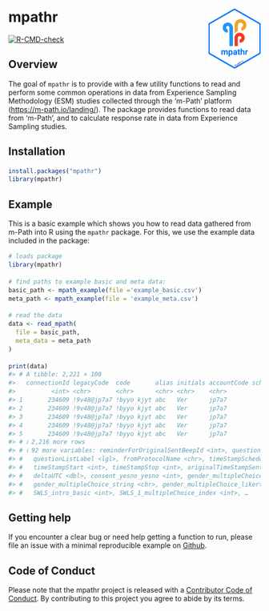 
<!-- README.md is generated from README.Rmd. Please edit that file -->

# mpathr <img src="man/figures/logo.png" align="right" height="120" alt="" />

<!-- badges: start -->

[![R-CMD-check](https://github.com/m-path-io/mpathr/actions/workflows/R-CMD-check.yaml/badge.svg)](https://github.com/m-path-io/mpathr/actions/workflows/R-CMD-check.yaml)
<!-- badges: end -->

## Overview

The goal of `mpathr` is to provide with a few utility functions to read
and perform some common operations in data from Experience Sampling
Methodology (ESM) studies collected through the ‘m-Path’ platform
(<https://m-path.io/landing/>). The package provides functions to read
data from ‘m-Path’, and to calculate response rate in data from
Experience Sampling studies.

## Installation

``` r
install.packages("mpathr")
library(mpathr)
```

## Example

This is a basic example which shows you how to read data gathered from
m-Path into R using the `mpathr` package. For this, we use the example
data included in the package:

``` r
# loads package
library(mpathr)

# find paths to example basic and meta data:
basic_path <- mpath_example(file ='example_basic.csv')
meta_path <- mpath_example(file = 'example_meta.csv')

# read the data
data <- read_mpath(
  file = basic_path,
  meta_data = meta_path
)

print(data)
#> # A tibble: 2,221 × 100
#>   connectionId legacyCode  code       alias initials accountCode scheduledBeepId sentBeepId
#>          <int> <chr>       <chr>      <chr> <chr>    <chr>                 <int>      <int>
#> 1       234609 !9v48@jp7a7 !byyo kjyt abc   Ver      jp7a7                    -1   19355815
#> 2       234609 !9v48@jp7a7 !byyo kjyt abc   Ver      jp7a7              28626776   19369681
#> 3       234609 !9v48@jp7a7 !byyo kjyt abc   Ver      jp7a7              28626777   19370288
#> 4       234609 !9v48@jp7a7 !byyo kjyt abc   Ver      jp7a7              28626781   19375253
#> 5       234609 !9v48@jp7a7 !byyo kjyt abc   Ver      jp7a7              28626782   19377280
#> # ℹ 2,216 more rows
#> # ℹ 92 more variables: reminderForOriginalSentBeepId <int>, questionListName <chr>,
#> #   questionListLabel <lgl>, fromProtocolName <chr>, timeStampScheduled <int>, timeStampSent <int>,
#> #   timeStampStart <int>, timeStampStop <int>, originalTimeStampSent <int>, timeZoneOffset <int>,
#> #   deltaUTC <dbl>, consent_yesno_yesno <int>, gender_multipleChoice_index <int>,
#> #   gender_multipleChoice_string <chr>, gender_multipleChoice_likert <int>, age_open <chr>,
#> #   SWLS_intro_basic <int>, SWLS_1_multipleChoice_index <int>, …
```

## Getting help

If you encounter a clear bug or need help getting a function to run,
please file an issue with a minimal reproducible example on
[Github](https://github.com/m-path-io/mpathr/issues).

## Code of Conduct

Please note that the mpathr project is released with a [Contributor Code
of
Conduct](https://github.com/m-path-io/mpathr/blob/master/CODE_OF_CONDUCT.md).
By contributing to this project you agree to abide by its terms.
